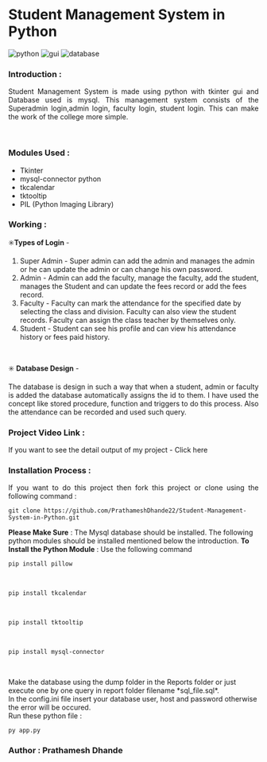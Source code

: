 # Student Management System in Python 

![python](https://img.shields.io/badge/Python-v3.9.10-green?style=plastic&logo=python&logoWidth=20)       ![gui](https://img.shields.io/badge/GUI-Tkinter-red?style=plastic&logo=appveyor) ![database](https://img.shields.io/badge/Database-mysql-brightgreen?style=plastic&logo=mysql&logoWidth=15)
<br/>
### Introduction :
<p align="justify"> Student Management System is made using python with tkinter gui and Database used is mysql. This management system consists of the Superadmin login,admin login, faculty login, student login. This can make the work of the college more simple.</p> <br />

### Modules Used :
 - Tkinter
 - mysql-connector python
 - tkcalendar
 - tktooltip
 - PIL (Python Imaging Library)

### Working :
✳️**Types of Login** -
1. Super Admin - Super admin can add the admin and manages the admin or he can update the admin or can change his own password.
2. Admin - Admin can add the faculty, manage the faculty, add the student, manages the Student and can update the fees record or add the fees record.
3. Faculty - Faculty can mark the attendance for the specified date by selecting the class and division. Faculty can also view the student records. Faculty can assign the class teacher by themselves only.
4. Student - Student can see his profile and can view his attendance history or fees paid history.
<br />

✳️ **Database Design** -
<p align="justify">The database is design in such a way that when a student, admin or faculty is added the database automatically assigns the id to them. I have used the concept like stored procedure, function and triggers to do this process. Also the attendance can be recorded and used such query.

### Project Video Link :
If you want to see the detail output of my project - Click here

### Installation Process :
<p align="justify">If you want to do this project then fork this project or clone using the following command :

    git clone https://github.com/PrathameshDhande22/Student-Management-System-in-Python.git

**Please Make Sure** : The Mysql database should be installed. The following python modules should be installed mentioned below the introduction.
**To Install the Python Module** : Use the following command

    pip install pillow
 <br />
 

    pip install tkcalendar
  
  <br />
  

    pip install tktooltip
<br />

    pip install mysql-connector
<br />
</p>
Make the database using the dump folder in the Reports folder or just execute one by one query in report folder filename *sql_file.sql*.
<br />
In the config.ini file insert your database user, host and password otherwise the error will be occured.
<br />
Run these python file :

    py app.py
    
### Author : Prathamesh Dhande

